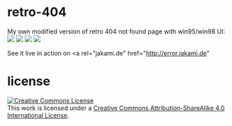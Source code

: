 # retro-404
My own modified version of retro 404 not found page with win95/win98 UI:  
![](screen-shots/dos.jpg)
![](screen-shots/win30.jpg)
![](screen-shots/win95.jpg)
![](screen-shots/win98.jpg)

See it live in action on <a rel="jakami.de" href="http://error.jakami.de" </a>

# license
<a rel="license" href="http://creativecommons.org/licenses/by-sa/4.0/"><img alt="Creative Commons License" style="border-width:0" src="https://i.creativecommons.org/l/by-sa/4.0/80x15.png" /></a><br />This work is licensed under a <a rel="license" href="http://creativecommons.org/licenses/by-sa/4.0/">Creative Commons Attribution-ShareAlike 4.0 International License</a>.
